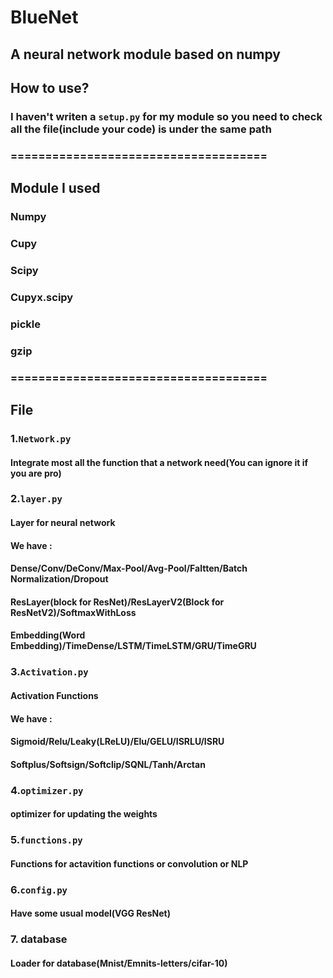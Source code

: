# BlueNet
## A neural network module based on numpy

## How to use?
### I haven't writen a `setup.py` for my module so you need to check all the file(include your code) is under the same path
### =====================================

## Module I used
### Numpy
### Cupy
### Scipy
### Cupyx.scipy
### pickle
### gzip
### =====================================

## File
### 1.`Network.py`
#### Integrate most all the function that a network need(You can ignore it if you are pro)

### 2.`layer.py`
#### Layer for neural network
#### We have : 
#### Dense/Conv/DeConv/Max-Pool/Avg-Pool/Faltten/Batch Normalization/Dropout
#### ResLayer(block for ResNet)/ResLayerV2(Block for ResNetV2)/SoftmaxWithLoss
#### Embedding(Word Embedding)/TimeDense/LSTM/TimeLSTM/GRU/TimeGRU

### 3.`Activation.py`
#### Activation Functions
#### We have : 
#### Sigmoid/Relu/Leaky(LReLU)/Elu/GELU/ISRLU/ISRU
#### Softplus/Softsign/Softclip/SQNL/Tanh/Arctan

### 4.`optimizer.py` 
#### optimizer for updating the weights

### 5.`functions.py` 
#### Functions for actavition functions or convolution or NLP

### 6.`config.py`
#### Have some usual model(VGG ResNet)

### 7. database
#### Loader for database(Mnist/Emnits-letters/cifar-10)

